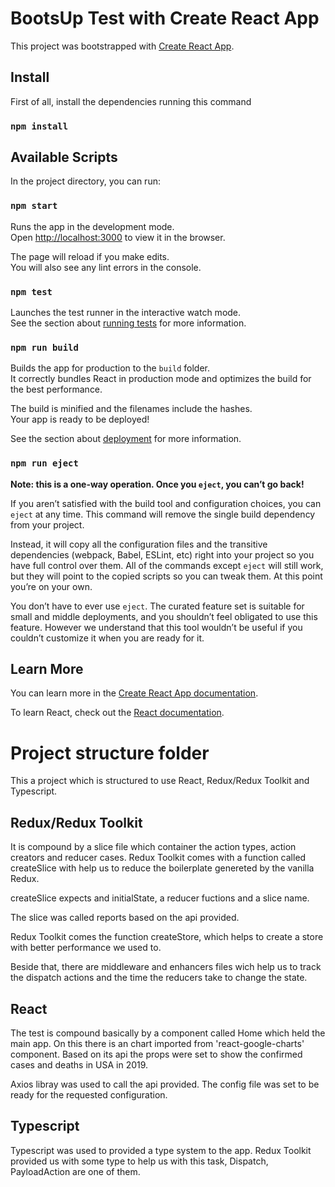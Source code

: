 # BootsUp Test with Create React App

This project was bootstrapped with [Create React App](https://github.com/facebook/create-react-app).

## Install

First of all, install the dependencies running this command

### `npm install`

## Available Scripts

In the project directory, you can run:

### `npm start`

Runs the app in the development mode.\
Open [http://localhost:3000](http://localhost:3000) to view it in the browser.

The page will reload if you make edits.\
You will also see any lint errors in the console.

### `npm test`

Launches the test runner in the interactive watch mode.\
See the section about [running tests](https://facebook.github.io/create-react-app/docs/running-tests) for more information.

### `npm run build`

Builds the app for production to the `build` folder.\
It correctly bundles React in production mode and optimizes the build for the best performance.

The build is minified and the filenames include the hashes.\
Your app is ready to be deployed!

See the section about [deployment](https://facebook.github.io/create-react-app/docs/deployment) for more information.

### `npm run eject`

**Note: this is a one-way operation. Once you `eject`, you can’t go back!**

If you aren’t satisfied with the build tool and configuration choices, you can `eject` at any time. This command will remove the single build dependency from your project.

Instead, it will copy all the configuration files and the transitive dependencies (webpack, Babel, ESLint, etc) right into your project so you have full control over them. All of the commands except `eject` will still work, but they will point to the copied scripts so you can tweak them. At this point you’re on your own.

You don’t have to ever use `eject`. The curated feature set is suitable for small and middle deployments, and you shouldn’t feel obligated to use this feature. However we understand that this tool wouldn’t be useful if you couldn’t customize it when you are ready for it.

## Learn More

You can learn more in the [Create React App documentation](https://facebook.github.io/create-react-app/docs/getting-started).

To learn React, check out the [React documentation](https://reactjs.org/).


# Project structure folder

This a project which is structured to use React, Redux/Redux Toolkit and Typescript.

## Redux/Redux Toolkit

It is compound by a slice file which container the action types, action creators and reducer cases. Redux Toolkit comes with a function called createSlice with help us to reduce the boilerplate genereted by the vanilla Redux.

createSlice expects and initialState, a reducer fuctions and a slice name.

The slice was called reports based on the api provided.

Redux Toolkit comes the function createStore, which helps to create a store with better performance we used to.

Beside that, there are middleware and enhancers files wich  help us to track the dispatch actions and the time the reducers take to change the state.

## React

The test is compound basically by a component called Home which held the main app. On this there is an chart imported from 'react-google-charts' component. Based on its api the props were set to show the confirmed cases and deaths in USA in 2019.

Axios libray was used to call the api provided. The config file was set to be ready for the requested configuration.

## Typescript

Typescript was used to provided a type system to the app. Redux Toolkit provided us with some type to help us with this task, Dispatch, PayloadAction are one of them.